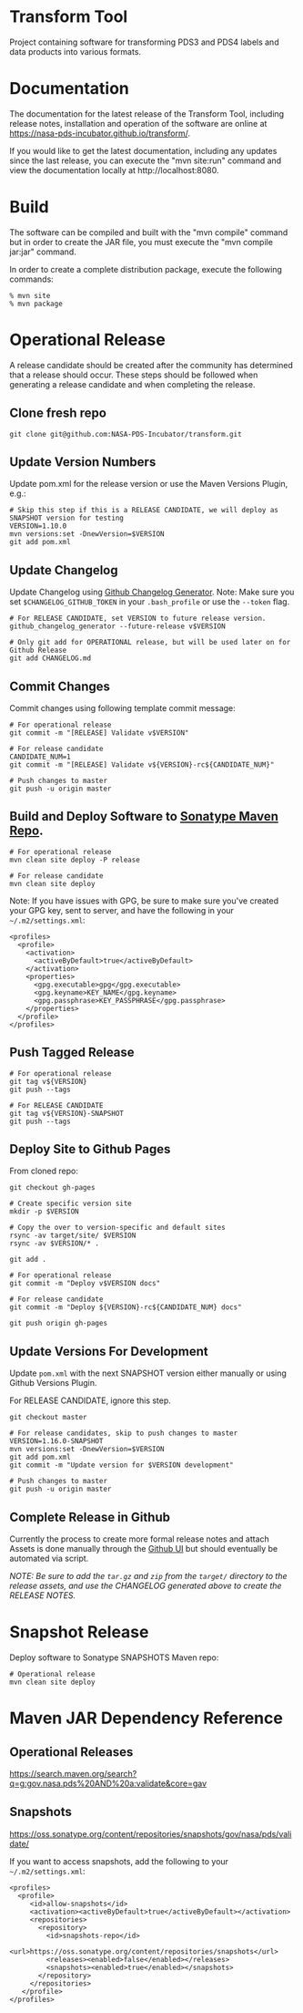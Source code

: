 # Transform Tool
Project containing software for transforming PDS3 and PDS4 labels and data products into various formats.

# Documentation
The documentation for the latest release of the Transform Tool, including release notes, installation and operation of the software are online at https://nasa-pds-incubator.github.io/transform/.

If you would like to get the latest documentation, including any updates since the last release, you can execute the "mvn site:run" command and view the documentation locally at http://localhost:8080.

# Build
The software can be compiled and built with the "mvn compile" command but in order 
to create the JAR file, you must execute the "mvn compile jar:jar" command. 

In order to create a complete distribution package, execute the 
following commands: 

```
% mvn site
% mvn package
```

# Operational Release

A release candidate should be created after the community has determined that a release should occur. These steps should be followed when generating a release candidate and when completing the release.

## Clone fresh repo
```
git clone git@github.com:NASA-PDS-Incubator/transform.git
```

## Update Version Numbers

Update pom.xml for the release version or use the Maven Versions Plugin, e.g.:

```
# Skip this step if this is a RELEASE CANDIDATE, we will deploy as SNAPSHOT version for testing
VERSION=1.10.0
mvn versions:set -DnewVersion=$VERSION
git add pom.xml
```

## Update Changelog
Update Changelog using [Github Changelog Generator](https://github.com/github-changelog-generator/github-changelog-generator). Note: Make sure you set `$CHANGELOG_GITHUB_TOKEN` in your `.bash_profile` or use the `--token` flag.
```
# For RELEASE CANDIDATE, set VERSION to future release version.
github_changelog_generator --future-release v$VERSION

# Only git add for OPERATIONAL release, but will be used later on for Github Release
git add CHANGELOG.md
```

## Commit Changes
Commit changes using following template commit message:
```
# For operational release
git commit -m "[RELEASE] Validate v$VERSION"

# For release candidate
CANDIDATE_NUM=1
git commit -m "[RELEASE] Validate v${VERSION}-rc${CANDIDATE_NUM}"

# Push changes to master
git push -u origin master
```

## Build and Deploy Software to [Sonatype Maven Repo](https://repo.maven.apache.org/maven2/gov/nasa/pds/).

```
# For operational release
mvn clean site deploy -P release

# For release candidate
mvn clean site deploy
```

Note: If you have issues with GPG, be sure to make sure you've created your GPG key, sent to server, and have the following in your `~/.m2/settings.xml`:
```
<profiles>
  <profile>
    <activation>
      <activeByDefault>true</activeByDefault>
    </activation>
    <properties>
      <gpg.executable>gpg</gpg.executable>
      <gpg.keyname>KEY_NAME</gpg.keyname>
      <gpg.passphrase>KEY_PASSPHRASE</gpg.passphrase>
    </properties>
  </profile>
</profiles>

```

## Push Tagged Release
```
# For operational release
git tag v${VERSION}
git push --tags

# For RELEASE CANDIDATE
git tag v${VERSION}-SNAPSHOT
git push --tags
```

## Deploy Site to Github Pages

From cloned repo:
```
git checkout gh-pages

# Create specific version site
mkdir -p $VERSION

# Copy the over to version-specific and default sites
rsync -av target/site/ $VERSION
rsync -av $VERSION/* .

git add .

# For operational release
git commit -m "Deploy v$VERSION docs"

# For release candidate
git commit -m "Deploy ${VERSION}-rc${CANDIDATE_NUM} docs"

git push origin gh-pages
```

## Update Versions For Development

Update `pom.xml` with the next SNAPSHOT version either manually or using Github Versions Plugin.

For RELEASE CANDIDATE, ignore this step.

```
git checkout master

# For release candidates, skip to push changes to master
VERSION=1.16.0-SNAPSHOT
mvn versions:set -DnewVersion=$VERSION
git add pom.xml
git commit -m "Update version for $VERSION development"

# Push changes to master
git push -u origin master
```

## Complete Release in Github
Currently the process to create more formal release notes and attach Assets is done manually through the [Github UI](https://github.com/NASA-PDS-Incubator/validate/releases/new) but should eventually be automated via script.

*NOTE: Be sure to add the `tar.gz` and `zip` from the `target/` directory to the release assets, and use the CHANGELOG generated above to create the RELEASE NOTES.*

# Snapshot Release

Deploy software to Sonatype SNAPSHOTS Maven repo:

```
# Operational release
mvn clean site deploy
```

# Maven JAR Dependency Reference

## Operational Releases
https://search.maven.org/search?q=g:gov.nasa.pds%20AND%20a:validate&core=gav

## Snapshots
https://oss.sonatype.org/content/repositories/snapshots/gov/nasa/pds/validate/

If you want to access snapshots, add the following to your `~/.m2/settings.xml`:
```
<profiles>
  <profile>
     <id>allow-snapshots</id>
     <activation><activeByDefault>true</activeByDefault></activation>
     <repositories>
       <repository>
         <id>snapshots-repo</id>
         <url>https://oss.sonatype.org/content/repositories/snapshots</url>
         <releases><enabled>false</enabled></releases>
         <snapshots><enabled>true</enabled></snapshots>
       </repository>
     </repositories>
   </profile>
</profiles>
```
